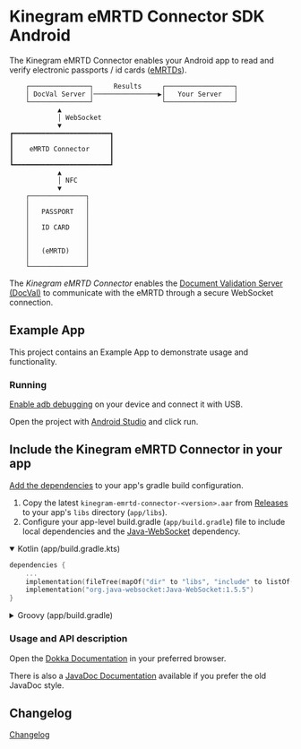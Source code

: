 # Kinegram eMRTD Connector SDK Android

The Kinegram eMRTD Connector enables your Android app to read and verify electronic passports / id
cards ([eMRTDs][emrtd]).

```
    ┌───────────────┐     Results     ┌─────────────────┐
    │ DocVal Server │────────────────▶│   Your Server   │
    └───────────────┘                 └─────────────────┘
            ▲
            │ WebSocket
            ▼
┏━━━━━━━━━━━━━━━━━━━━━━━━┓
┃                        ┃
┃    eMRTD Connector     ┃
┃                        ┃
┗━━━━━━━━━━━━━━━━━━━━━━━━┛
            ▲
            │ NFC
            ▼
    ┌──────────────┐
    │              │
    │   PASSPORT   │
    │              │
    │   ID CARD    │
    │              │
    │              │
    │   (eMRTD)    │
    │              │
    └──────────────┘
```

The *Kinegram eMRTD Connector* enables the [Document Validation Server (DocVal)][docval] to 
communicate with the eMRTD through a secure WebSocket connection.

## Example App

This project contains an Example App to demonstrate usage and functionality.

### Running

[Enable adb debugging][debugging] on your device and connect it with USB.

Open the project with [Android Studio][android] and click run.

## Include the Kinegram eMRTD Connector in your app

[Add the dependencies][add-dependencies] to your app's gradle build configuration.

1. Copy the latest `kinegram-emrtd-connector-<version>.aar` from [Releases][emrtd-connector-releases]
   to your app's `libs` directory (`app/libs`).
2. Configure your app-level build.gradle (`app/build.gradle`) file to include local dependencies and
   the [Java-WebSocket](https://github.com/TooTallNate/Java-WebSocket) dependency.

<details open>
<summary>Kotlin (app/build.gradle.kts)</summary>

```kotlin
dependencies {
	...
	implementation(fileTree(mapOf("dir" to "libs", "include" to listOf("*.jar", "*.aar"))))
	implementation("org.java-websocket:Java-WebSocket:1.5.5")
}
```

</details>

<details>

<summary>Groovy (app/build.gradle)</summary>

```groovy
dependencies {
	...
	implementation fileTree(dir: 'libs', include: ['*.jar', '*.aar'])
	implementation 'org.java-websocket:Java-WebSocket:1.5.5'
}
```

</details>

### Usage and API description

Open the [Dokka Documentation][documentation-dokka] in your preferred browser.

There is also a [JavaDoc Documentation][documentation-javadoc] available if you prefer the old JavaDoc
style.

## Changelog

[Changelog](CHANGELOG.md)

[emrtd]: https://kta.pages.kurzdigital.com/kta-kinegram-document-validation-service/Security%20Mechanisms
[docval]: https://kta.pages.kurzdigital.com/kta-kinegram-document-validation-service/
[android]: https://developer.android.com/studio
[debugging]: https://developer.android.com/tools/help/adb.html#Enabling
[emrtd-connector-releases]: https://github.com/OVD-Kinegram-AG/emrtd-connector-sdk-android/releases
[add-dependencies]: https://developer.android.com/build/dependencies
[documentation-dokka]: https://ovd-kinegram-ag.github.io/emrtd-connector-sdk-android/dokka
[documentation-javadoc]: https://ovd-kinegram-ag.github.io/emrtd-connector-sdk-android/javadoc
